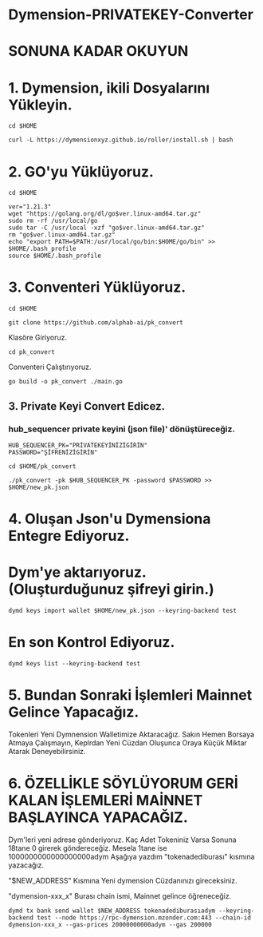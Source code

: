# Dymension-PRIVATEKEY-Converter

# SONUNA KADAR OKUYUN

# 1. Dymension, ikili Dosyalarını Yükleyin.

```
cd $HOME
```

```
curl -L https://dymensionxyz.github.io/roller/install.sh | bash
```

# 2. GO'yu Yüklüyoruz.

```
cd $HOME
```

```
ver="1.21.3"
wget "https://golang.org/dl/go$ver.linux-amd64.tar.gz"
sudo rm -rf /usr/local/go
sudo tar -C /usr/local -xzf "go$ver.linux-amd64.tar.gz"
rm "go$ver.linux-amd64.tar.gz"
echo "export PATH=$PATH:/usr/local/go/bin:$HOME/go/bin" >> $HOME/.bash_profile
source $HOME/.bash_profile
```

# 3. Conventeri Yüklüyoruz.

```
cd $HOME
```

```
git clone https://github.com/alphab-ai/pk_convert
```
Klasöre Giriyoruz.

```
cd pk_convert
```

Conventeri Çalıştırıyoruz.

```
go build -o pk_convert ./main.go
```

## 3. Private Keyi Convert Edicez.

### hub_sequencer private keyini (json file)' dönüştüreceğiz.

```
HUB_SEQUENCER_PK="PRİVATEKEYİNİZİGİRİN"
PASSWORD="ŞİFRENİZİGİRİN"
```            

```
cd $HOME/pk_convert
```

```
./pk_convert -pk $HUB_SEQUENCER_PK -password $PASSWORD >> $HOME/new_pk.json
```

# 4. Oluşan Json'u Dymensiona Entegre Ediyoruz.

# Dym'ye aktarıyoruz. (Oluşturduğunuz şifreyi girin.)

```
dymd keys import wallet $HOME/new_pk.json --keyring-backend test
```

# En son Kontrol Ediyoruz.

```
dymd keys list --keyring-backend test
```

# 5. Bundan Sonraki İşlemleri Mainnet Gelince Yapacağız.

Tokenleri Yeni Dymnension Walletimize Aktaracağız. Sakın Hemen Borsaya Atmaya Çalışmayın, Keplrdan Yeni Cüzdan Oluşunca Oraya Küçük Miktar Atarak Deneyebilirsiniz.


# 6. ÖZELLİKLE SÖYLÜYORUM GERİ KALAN İŞLEMLERİ MAİNNET BAŞLAYINCA YAPACAĞIZ.

Dym'leri yeni adrese gönderiyoruz.
Kaç Adet Tokeniniz Varsa Sonuna 18tane 0 girerek göndereceğiz. Mesela 1tane ise 1000000000000000000adym Aşağıya yazdım "tokenadediburası" kısmına yazacağız.

"$NEW_ADDRESS" Kısmına Yeni dymension Cüzdanınızı gireceksiniz.

"dymension-xxx_x" Burası chain ismi, Mainnet gelince öğreneceğiz.




```
dymd tx bank send wallet $NEW_ADDRESS tokenadediburasıadym --keyring-backend test --node https://rpc-dymension.mzonder.com:443 --chain-id dymension-xxx_x --gas-prices 20000000000adym --gas 200000
```







